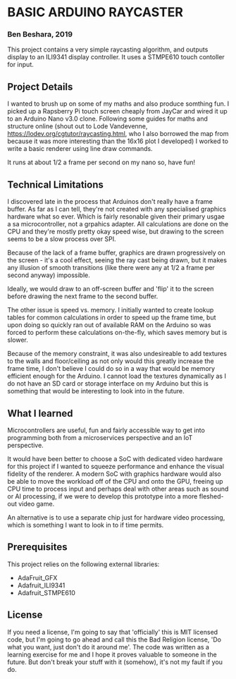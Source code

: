 # BASIC ARDUINO RAYCASTER
### Ben Beshara, 2019
 This project contains a very simple raycasting algorithm, and outputs display to an ILI9341 display controller. It uses a STMPE610 touch contoller for input.

## Project Details
I wanted to brush up on some of my maths and also produce somthing fun. I picked up a Rapsberry Pi touch screen cheaply from JayCar and wired it up to an Arduino Nano v3.0 clone. Following some guides for maths and structure online (shout out to Lode Vandevenne, https://lodev.org/cgtutor/raycasting.html, who I also borrowed the map from because it was more interesting than the 16x16 plot I developed) I worked to write a basic renderer using line draw commands.

It runs at about 1/2 a frame per second on my nano so, have fun!

## Technical Limitations
I discovered late in the process that Arduinos don't really have a frame buffer. As far as I can tell, they're not created with any specialised graphics hardware what so ever. Which is fairly resonable given their primary usgae a sa microcontroller, not a grpahics adapter. All calculations are done on the CPU and they're mostly pretty okay speed wise, but drawing to the screen seems to be a slow process over SPI.

Because of the lack of a frame buffer, graphics are drawn progressively on the screen - it's a cool effect, seeing the ray cast being drawn, but it makes any illusion of smooth transitions (like there were any at 1/2 a frame per second anyway) impossible.

Ideally, we would draw to an off-screen buffer and 'flip' it to the screen before drawing the next frame to the second buffer.

The other issue is speed vs. memory. I initially wanted to create lookup tables for common calculations in order to speed up the frame time, but upon doing so quickly ran out of available RAM on the Arduino so was forced to perform these calculations on-the-fly, which saves memory but is slower.

Because of the memory constraint, it was also undesireable to add textures to the walls and floor/ceiling as not only would this greatly increase the frame time, I don't believe I could do so in a way that would be memory efficient enough for the Arduino. I cannot load the textures dynamically as I do not have an SD card or storage interface on my Arduino but this is something that would be interesting to look into in the future.

## What I learned
Microcontrollers are useful, fun and fairly accessible way to get into programming both from a microservices perspective and an IoT perspective.

It would have been better to choose a SoC with dedicated video hardware for this project if I wanted to squeeze performance and enhance the visual fidelity of the renderer. A modern SoC with graphics hardware would also be able to move the workload off of the CPU and onto the GPU, freeing up CPU time to process input and perhaps deal with other areas such as sound or AI processing, if we were to develop this prototype into a more fleshed-out video game.

An alternative is to use a separate chip just for hardware video processing, which is something I want to look in to if time permits.

## Prerequisites
This project relies on the following external libraries:
* AdaFruit_GFX
* Adafruit_ILI9341
* Adafruit_STMPE610

## License
If you need a license, I'm going to say that 'officially' this is MIT licensed code, but I'm going to go ahead and call this the Bad Religion license, 'Do what you want, just don't do it around me'. The code was written as a learning exercise for me and I hope it proves valuable to someone in the future. But don't break your stuff with it (somehow), it's not my fault if you do.